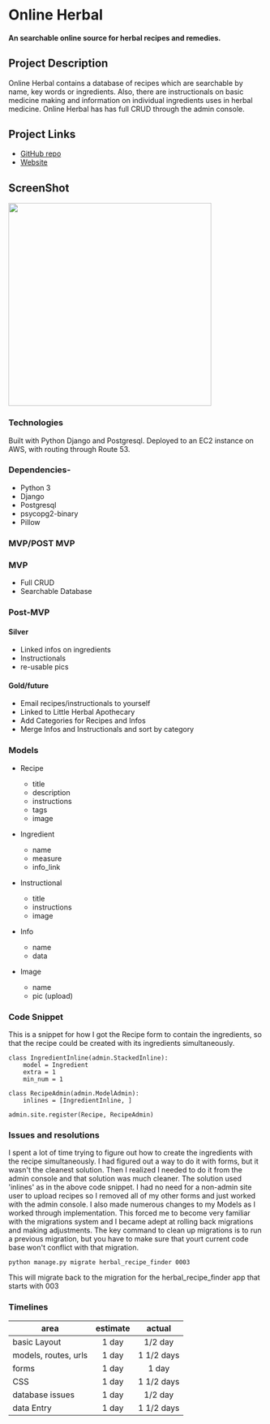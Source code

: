 # Online Herbal

#### An searchable online source for herbal recipes and remedies.

## Project Description

Online Herbal contains a database of recipes which are searchable by name, key words or ingredients. Also, there are instructionals on basic medicine making and information on individual ingredients uses in herbal medicine.
Online Herbal has has full CRUD through the admin console.

## Project Links

- [GitHub repo](http://github.com:jamrod/herbal-remedy-finder.git)
- [Website](http://www.onlineherbal.org)

## ScreenShot

<img src="https://i.imgur.com/14YcLUh.png" width=400px>

### Technologies

Built with Python Django and Postgresql. Deployed to an EC2 instance on AWS, with routing through Route 53.

### Dependencies-

- Python 3
- Django
- Postgresql
- psycopg2-binary
- Pillow

### MVP/POST MVP

### MVP

- Full CRUD
- Searchable Database

### Post-MVP

#### Silver

- Linked infos on ingredients
- Instructionals
- re-usable pics

#### Gold/future

- Email recipes/instructionals to yourself
- Linked to Little Herbal Apothecary
- Add Categories for Recipes and Infos
- Merge Infos and Instructionals and sort by category

### Models

- Recipe

  - title
  - description
  - instructions
  - tags
  - image

- Ingredient

  - name
  - measure
  - info_link

- Instructional

  - title
  - instructions
  - image

- Info

  - name
  - data

- Image

  - name
  - pic (upload)

### Code Snippet

This is a snippet for how I got the Recipe form to contain the ingredients, so that the recipe could be created with its ingredients simultaneously.

```
class IngredientInline(admin.StackedInline):
    model = Ingredient
    extra = 1
    min_num = 1

class RecipeAdmin(admin.ModelAdmin):
    inlines = [IngredientInline, ]

admin.site.register(Recipe, RecipeAdmin)
```

### Issues and resolutions

I spent a lot of time trying to figure out how to create the ingredients with the recipe simultaneously. I had figured out a way to do it with forms, but it wasn't the cleanest solution. Then I realized I needed to do it from the admin console and that solution was much cleaner. The solution used 'inlines' as in the above code snippet. I had no need for a non-admin site user to upload recipes so I removed all of my other forms and just worked with the admin console.
I also made numerous changes to my Models as I worked through implementation. This forced me to become very familiar with the migrations system and I became adept at rolling back migrations and making adjustments.
The key command to clean up migrations is to run a previous migration, but you have to make sure that yourt current code base won't conflict with that migration.

```
python manage.py migrate herbal_recipe_finder 0003
```

This will migrate back to the migration for the herbal_recipe_finder app that starts with 003

### Timelines

| area                 | estimate |   actual   |
| -------------------- | :------: | :--------: |
| basic Layout         |  1 day   |  1/2 day   |
| models, routes, urls |  1 day   | 1 1/2 days |
| forms                |  1 day   |   1 day    |
| CSS                  |  1 day   | 1 1/2 days |
| database issues      |  1 day   |  1/2 day   |
| data Entry           |  1 day   | 1 1/2 days |

